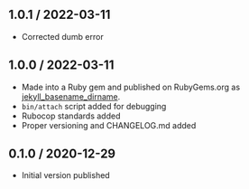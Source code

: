 ## 1.0.1 / 2022-03-11
  * Corrected dumb error
## 1.0.0 / 2022-03-11
  * Made into a Ruby gem and published on RubyGems.org as [jekyll_basename_dirname](https://rubygems.org/gems/jekyll_basename_dirname).
  * `bin/attach` script added for debugging
  * Rubocop standards added
  * Proper versioning and CHANGELOG.md added

## 0.1.0 / 2020-12-29
  * Initial version published
